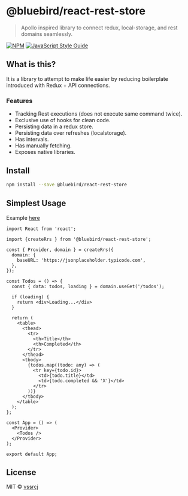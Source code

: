 # @bluebird/react-rest-store

> Apollo inspired library to connect redux, local-storage, and rest domains seamlessly.

[![NPM](https://img.shields.io/npm/v/@bluebird/react-rest-store.svg)](https://www.npmjs.com/package/@bluebird/react-rest-store) [![JavaScript Style Guide](https://img.shields.io/badge/code_style-standard-brightgreen.svg)](https://standardjs.com)

## What is this?

It is a library to attempt to make life easier by reducing boilerplate introduced with Redux + API connections.

### Features
* Tracking Rest executions (does not execute same command twice).
* Exclusive use of hooks for clean code.
* Persisting data in a redux store.
* Persisting data over refreshes (localstorage).
* Has intervals.
* Has manually fetching.
* Exposes native libraries.

## Install

```bash
npm install --save @bluebird/react-rest-store
```

## Simplest Usage

Example [here](https://bluebirddev.github.io/rrs/)

```tsx
import React from 'react';

import {createRrs } from '@bluebird/react-rest-store';

const { Provider, domain } = createRrs({
  domain: {
    baseURL: 'https://jsonplaceholder.typicode.com',
  },
});

const Todos = () => {
  const { data: todos, loading } = domain.useGet('/todos');

  if (loading) {
    return <div>Loading...</div>
  }

  return (
    <table>
      <thead>
        <tr>
          <th>Title</th>
          <th>Completed</th>
        </tr>
      </thead>
      <tbody>
        {todos.map((todo: any) => (
          <tr key={todo.id}>
            <td>{todo.title}</td>
            <td>{todo.completed && 'X'}</td>
          </tr>
        ))}
      </tbody>
    </table>
  );
};

const App = () => (
  <Provider>
    <Todos />
  </Provider>
);

export default App;
```

## License

MIT © [vssrcj](https://github.com/vssrcj)

